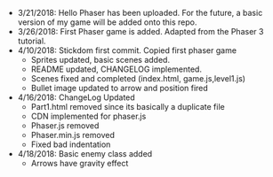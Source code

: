- 3/21/2018: Hello Phaser has been uploaded. For the future, a basic version of my game will be added onto this repo.
- 3/26/2018: First Phaser game is added. Adapted from the Phaser 3 tutorial.
- 4/10/2018: Stickdom first commit. Copied first phaser game
	- Sprites updated, basic scenes added.
	- README updated, CHANGELOG implemented.
	- Scenes fixed and completed (index.html, game.js,level1.js)
	- Bullet image updated to arrow and position fired
- 4/16/2018: ChangeLog Updated
	- Part1.html removed since its basically a duplicate file
	- CDN implemented for phaser.js
	- Phaser.js removed
	- Phaser.min.js removed
	- Fixed bad indentation
- 4/18/2018: Basic enemy class added
	- Arrows have gravity effect
